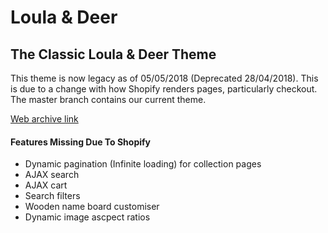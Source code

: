 # Loula & Deer
## The Classic Loula & Deer Theme

This theme is now legacy as of 05/05/2018 (Deprecated 28/04/2018). This is due to a change with how Shopify renders pages, particularly checkout. The master branch contains our current theme.

[Web archive link](https://web.archive.org/web/20180330153239/https://loulaanddeer.co.uk/)

#### Features Missing Due To Shopify

- Dynamic pagination (Infinite loading) for collection pages
- AJAX search
- AJAX cart
- Search filters
- Wooden name board customiser
- Dynamic image ascpect ratios

